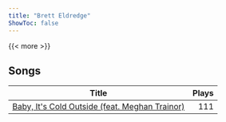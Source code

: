 ```yaml
---
title: "Brett Eldredge"
ShowToc: false
---
```


{{< more >}}

## Songs
Title | Plays 
----- | -----: 
[Baby, It's Cold Outside (feat. Meghan Trainor)](/songs/baby-its-cold-outside-feat-meghan-trainor) | 111

